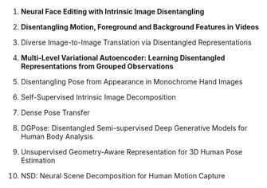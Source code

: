 1. **Neural Face Editing with Intrinsic Image Disentangling**

2. **Disentangling Motion, Foreground and Background Features in Videos**

3. Diverse Image-to-Image Translation via Disentangled Representations

4. **Multi-Level Variational Autoencoder: Learning Disentangled Representations from Grouped Observations**

5. Disentangling Pose from Appearance in Monochrome Hand Images

6. Self-Supervised Intrinsic Image Decomposition

7. Dense Pose Transfer

8. DGPose: Disentangled Semi-supervised Deep Generative Models for Human Body Analysis

9. Unsupervised Geometry-Aware Representation for 3D Human Pose Estimation

10. NSD: Neural Scene Decomposition for Human Motion Capture